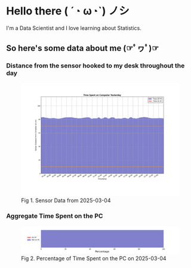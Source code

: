 
# Hello there ( ´◔ ω◔`) ノシ

I'm a Data Scientist and I love learning about Statistics.

## So here's some data about me (☞ﾟヮﾟ)☞


### Distance from the sensor hooked to my desk throughout the day
<figure>
  <picture>
    <source media="(prefers-color-scheme: dark)" srcset="Pi/readme/graphs/lineplot/dark-plot-2025-03-04.png">
    <source media="(prefers-color-scheme: light)" srcset="Pi/readme/graphs/lineplot/light-plot-2025-03-04.png">
    <img alt="Shows a black logo in light color mode and a white one in dark color mode." src="Pi/readme/graphs/lineplot/light-plot-2025-03-04.png">
  </picture>
  <figcaption>Fig 1. Sensor Data from 2025-03-04</figcaption>
</figure>



### Aggregate Time Spent on the PC
<figure>
  <picture>
    <source media="(prefers-color-scheme: dark)" srcset="Pi/readme/graphs/barplot/dark-plot-2025-03-04.png">
    <source media="(prefers-color-scheme: light)" srcset="Pi/readme/graphs/barplot/light-plot-2025-03-04.png">
    <img alt="Shows a black logo in light color mode and a white one in dark color mode." src="Pi/readme/graphs/barplot/light-plot-2025-03-04.png">
  </picture>
  <figcaption>Fig 2. Percentage of Time Spent on the PC on 2025-03-04</figcaption>
</figure>
